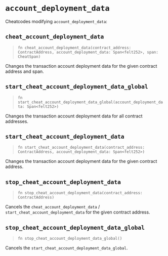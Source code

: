 # `account_deployment_data`

Cheatcodes modifying `account_deployment_data`:

## `cheat_account_deployment_data`
> `fn cheat_account_deployment_data(contract_address: ContractAddress, account_deployment_data: Span<felt252>, span: CheatSpan)`

Changes the transaction account deployment data for the given contract address and span.

## `start_cheat_account_deployment_data_global`
> `fn start_cheat_account_deployment_data_global(account_deployment_data: Span<felt252>)`

Changes the transaction account deployment data for all contract addresses.

## `start_cheat_account_deployment_data`
> `fn start_cheat_account_deployment_data(contract_address: ContractAddress, account_deployment_data: Span<felt252>)`

Changes the transaction account deployment data for the given contract address.

## `stop_cheat_account_deployment_data`
> `fn stop_cheat_account_deployment_data(contract_address: ContractAddress)`

Cancels the `cheat_account_deployment_data` / `start_cheat_account_deployment_data` for the given contract address.

## `stop_cheat_account_deployment_data_global`
> `fn stop_cheat_account_deployment_data_global()`

Cancels the `start_cheat_account_deployment_data_global`.
